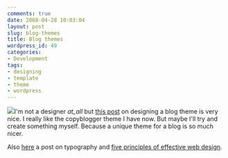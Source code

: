 ```yaml
---
comments: true
date: 2008-04-28 10:03:04
layout: post
slug: blog-themes
title: Blog themes
wordpress_id: 49
categories:
- Development
tags:
- designing
- template
- theme
- wordpress
---
```


[![](/images/uploads/2008/04/cultfoo1.jpg)](/images/uploads/2008/04/cultfoo1.jpg)I'm not a designer _at_all_ but [this post](http://www.blogdesignblog.com/blog-design/how-to-blog-design-style-guide) on designing a blog theme is very nice. I really like the copyblogger theme I have now. But maybe I'll try and create something myself. Because a unique theme for a blog is so much nicer.

Also [here](http://www.smashingmagazine.com/2008/04/23/5-principles-and-ideas-of-setting-type-on-the-web/) a post on typography and [five principles of effective web design](http://www.smashingmagazine.com/2008/04/24/5-more-principles-of-effective-web-design/).
